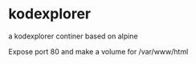 # kodexplorer

a kodexplorer continer based on alpine

Expose port 80 and make a volume for /var/www/html

